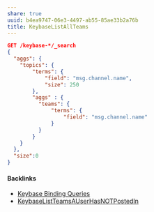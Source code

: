 ```yaml
---
share: true
uuid: b4ea9747-06e3-4497-ab55-85ae33b2a76b
title: KeybaseListAllTeams
---
```

``` json
GET /keybase-*/_search
{ 
  "aggs": {
    "topics": {
        "terms": {
            "field": "msg.channel.name",
            "size": 250
        },
        "aggs" : {
          "teams": {
              "terms": {
                  "field": "msg.channel.name"
              }
          }
        }
    }
  },
  "size":0
}
```


#### Backlinks

* [Keybase Binding Queries](/da8ee43f-5075-4547-a583-65a941185d4a)
* [KeybaseListTeamsAUserHasNOTPostedIn](/2cbaffa6-aef1-42fd-9df8-7657806cdf15)